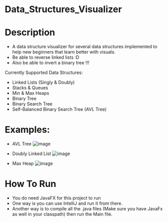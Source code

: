 # Data_Structures_Visualizer

# Description
- A data structure visualizer for several data structures implemented to help new beginners that learn better with visuals.
- Be able to reverse linked lists :D
- Also be able to invert a binary tree !!!

Currently Supported Data Structures: 
- Linked Lists (Singly & Doubly)
- Stacks & Queues
- Min & Max Heaps
- Binary Tree
- Binary Search Tree
- Self-Balanced Binary Search Tree (AVL Tree)

# Examples: 

- AVL Tree
![image](https://user-images.githubusercontent.com/60799172/118340508-c79bb600-b4d0-11eb-9199-21fd6344a432.png)

- Doubly Linked List
![image](https://user-images.githubusercontent.com/60799172/118340543-df733a00-b4d0-11eb-94f5-5cca01237f4d.png)

- Max Heap
![image](https://user-images.githubusercontent.com/60799172/118340579-f9ad1800-b4d0-11eb-8ad2-9bfeedc455d3.png)



# How To Run
- You do need JavaFX for this project to run
- One way is you can use IntelliJ and run it from there.
- Another way is to compile all the .java files (Make sure you have JavaFx as well in your classpath) then run the Main file. 
